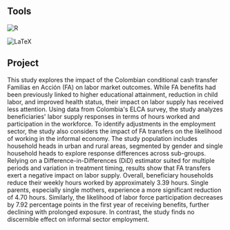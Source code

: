## Tools

![R](https://img.shields.io/badge/R-276DC3?style=for-the-badge&logo=r&logoColor=white)

![LaTeX](https://img.shields.io/badge/LaTeX-black?style=for-the-badge&logo=latex&logoColor=white)

## Project

This study explores the impact of the Colombian conditional cash transfer Familias en Acción (FA) on labor market outcomes. While FA benefits had been previously linked to higher educational attainment, reduction in child labor, and improved health status, their impact on labor supply has received less attention. Using data from Colombia's ELCA survey, the study analyzes beneficiaries' labor supply responses in terms of hours worked and participation in the workforce. To identify adjustments in the employment sector, the study also considers the impact of FA transfers on the likelihood of working in the informal economy. The study population includes household heads in urban and rural areas, segmented by gender and single household heads to explore response differences across sub-groups. Relying on a Difference-in-Differences (DiD) estimator suited for multiple periods and variation in treatment timing, results show that FA transfers exert a negative impact on labor supply. Overall, beneficiary households reduce their weekly hours worked by approximately 3.39 hours. Single parents, especially single mothers, experience a more significant reduction of 4.70 hours. Similarly, the likelihood of labor force participation decreases by 7.92 percentage points in the first year of receiving benefits, further declining with prolonged exposure. In contrast, the study finds no discernible effect on informal sector employment.
